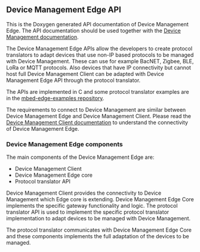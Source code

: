 ## Device Management Edge API

This is the Doxygen generated API documentation of Device Management Edge.
The API documentation should be used together with the
[Device Management documentation](https://cloud.mbed.com/docs/latest).

The Device Management Edge APIs allow the developers to create protocol translators to adapt
devices that use non-IP based protocols to be managed with Device Management.
These can use for example BacNET, Zigbee, BLE, LoRa or MQTT protocols. Also devices that have
IP connectivity but cannot host full Device Management Client can be adapted with Device Management
Edge API through the protocol translator.

The APIs are implemented in C and some protocol translator examples are in the [mbed-edge-examples repository](https://github.com/PelionIoT/mbed-edge-examples).

The requirements to connect to Device Management are similar between Device Management Edge and
Device Management Client. Please read the [Device Management Client documentation](https://cloud.mbed.com/docs/current/connecting/index.html) to understand
the connectivity of Device Management Edge.

### Device Management Edge components

The main components of the Device Management Edge are:
 * Device Management Client
 * Device Management Edge core
 * Protocol translator API

Device Management Client provides the connectivity to Device Management which Edge core
is extending. Device Management Edge Core implements the specific gateway functionality
and logic. The protocol translator API is used to implement the specific protocol
translator implementation to adapt devices to be managed with Device Management.

The protocol translator communicates with Device Management Edge Core and these components
implements the full adaptation of the devices to be managed.
